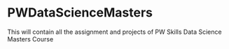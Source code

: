 # PWDataScienceMasters
This will contain all the assignment and projects of PW Skills Data Science Masters Course
